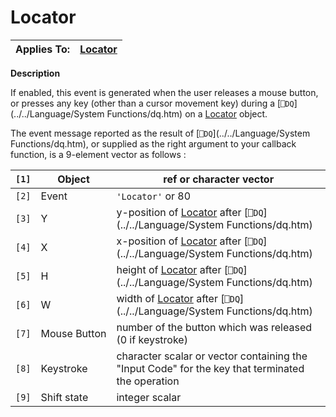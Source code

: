 




<h1 class="heading"><span class="name">Locator</span></h1>

| Applies To: | [Locator](./locator.md) |
| --- | ---  |


**Description**


If enabled, this event is generated when the user releases a mouse button, or presses any key (other than a cursor movement key) during a [`⎕DQ`](../../Language/System Functions/dq.htm) on a [Locator](./locator.md) object.


The event message reported as the result of [`⎕DQ`](../../Language/System Functions/dq.htm), or supplied as the right argument to your callback function, is a 9-element vector as follows :


| `[1]` | Object | ref or character vector |
| --- | --- | ---  |
| `[2]` | Event | `'Locator'` or 80 |
| `[3]` | Y | y-position of [Locator](./locator.md) after [`⎕DQ`](../../Language/System Functions/dq.htm) |
| `[4]` | X | x-position of [Locator](./locator.md) after [`⎕DQ`](../../Language/System Functions/dq.htm) |
| `[5]` | H | height of [Locator](./locator.md) after [`⎕DQ`](../../Language/System Functions/dq.htm) |
| `[6]` | W | width of [Locator](./locator.md) after [`⎕DQ`](../../Language/System Functions/dq.htm) |
| `[7]` | Mouse Button | number of the button which was released (0 if keystroke) |
| `[8]` | Keystroke | character scalar or vector containing the "Input Code" for the key that terminated the operation |
| `[9]` | Shift state | integer scalar |



